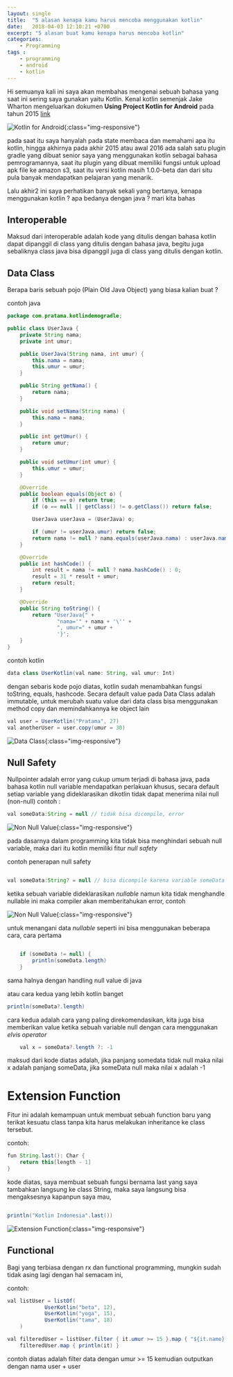 ```yaml
---
layout: single
title:  "5 alasan kenapa kamu harus mencoba menggunakan kotlin"
date:   2018-04-03 12:10:21 +0700
excerpt: "5 alasan buat kamu kenapa harus mencoba kotlin"
categories: 
    - Programming
tags : 
    - programming
    - android
    - kotlin
---
```


Hi semuanya kali ini saya akan membahas mengenai sebuah bahasa yang saat ini sering saya gunakan yaitu Kotlin. Kenal kotlin semenjak Jake Wharton mengeluarkan dokumen **Using Project Kotlin for Android** pada tahun 2015 [link](https://docs.google.com/document/d/1ReS3ep-hjxWA8kZi0YqDbEhCqTt29hG8P44aA9W0DM8/edit#heading=h.96ldte2znfpc) 

![Kotlin for Android](/assets/images/jake_kotlin_android.png){:class="img-responsive"}

pada saat itu saya hanyalah pada state membaca dan memahami apa itu kotlin, hingga akhirnya pada akhir 2015 atau awal 2016 ada salah satu plugin gradle yang dibuat senior saya yang menggunakan kotlin sebagai bahasa pemrogramannya, saat itu plugin yang dibuat memiliki fungsi untuk upload apk file ke amazon s3, saat itu versi kotlin masih 1.0.0-beta dan dari situ pula banyak mendapatkan pelajaran yang menarik.

Lalu akhir2 ini saya perhatikan banyak sekali yang bertanya, kenapa menggunakan kotlin ? apa bedanya dengan java ? mari kita bahas

## Interoperable
Maksud dari interoperable adalah kode yang ditulis dengan bahasa kotlin dapat dipanggil di class yang ditulis dengan bahasa java, begitu juga sebaliknya class java bisa dipanggil juga di class yang ditulis dengan kotlin.

## Data Class
Berapa baris sebuah pojo (Plain Old Java Object) yang biasa kalian buat ? 

contoh java

```java
package com.pratama.kotlindemogradle;

public class UserJava {
    private String nama;
    private int umur;

    public UserJava(String nama, int umur) {
        this.nama = nama;
        this.umur = umur;
    }

    public String getNama() {
        return nama;
    }

    public void setNama(String nama) {
        this.nama = nama;
    }

    public int getUmur() {
        return umur;
    }

    public void setUmur(int umur) {
        this.umur = umur;
    }

    @Override
    public boolean equals(Object o) {
        if (this == o) return true;
        if (o == null || getClass() != o.getClass()) return false;

        UserJava userJava = (UserJava) o;

        if (umur != userJava.umur) return false;
        return nama != null ? nama.equals(userJava.nama) : userJava.nama == null;
    }

    @Override
    public int hashCode() {
        int result = nama != null ? nama.hashCode() : 0;
        result = 31 * result + umur;
        return result;
    }

    @Override
    public String toString() {
        return "UserJava{" +
                "nama='" + nama + '\'' +
                ", umur=" + umur +
                '}';
    }
}

```

contoh kotlin

```java
data class UserKotlin(val name: String, val umur: Int)
```

dengan sebaris kode pojo diatas, kotlin sudah menambahkan fungsi toString, equals, hashcode.
Secara default value pada Data Class adalah immutable, untuk merubah suatu value dari data class bisa menggunakan method copy dan memindahkannya ke object lain

```java
val user = UserKotlin("Pratama", 27)
val anotherUser = user.copy(umur = 30)
```

![Data Class](/assets/images/data_class.png){:class="img-responsive"}


## Null Safety
Nullpointer adalah error yang cukup umum terjadi di bahasa java, pada bahasa kotlin null variable mendapatkan perlakuan khusus, secara default setiap variable yang dideklarasikan dikotlin tidak dapat menerima nilai null (non-null) 
contoh :

```java
val someData:String = null // tidak bisa dicompile, error 

```

![Non Null Value](/assets/images/non_null.png){:class="img-responsive"}

pada dasarnya dalam programming kita tidak bisa menghindari sebuah null variable, maka dari itu kotlin memiliki fitur _null safety_

contoh penerapan null safety

```java

val someData:String? = null // bisa dicompile karena variable someData menjadi nullable
```

ketika sebuah variable dideklarasikan _nullable_ namun kita tidak menghandle nullable ini maka compiler akan memberitahukan error, contoh

![Non Null Value](/assets/images/nullable_unhandle.png){:class="img-responsive"}

untuk menangani data _nullable_ seperti ini bisa menggunakan beberapa cara, 
cara pertama

```java

    if (someData != null) {
        println(someData.length)
    }
```
sama halnya dengan handling null value di java

atau cara kedua yang lebih kotlin banget

```java
println(someData?.length)
```
cara kedua adalah cara yang paling direkomendasikan,
kita juga bisa memberikan  value ketika sebuah variable null dengan cara menggunakan _elvis operator_

```java
    val x = someData?.length ?: -1
```

maksud dari kode diatas adalah, jika panjang somedata tidak null maka nilai x adalah panjang someData, jika someData null maka nilai x adalah -1

# Extension Function
Fitur ini adalah kemampuan untuk membuat sebuah function baru yang terikat kesuatu class tanpa kita harus melakukan inheritance ke class tersebut.

contoh:

```java
fun String.last(): Char {
    return this[length - 1]
}

```
kode diatas, saya membuat sebuah fungsi bernama last yang saya tambahkan langsung ke class String, maka saya langsung bisa mengaksesnya kapanpun saya mau, 

```java

println("Kotlin Indonesia".last())

```

![Extension Function](/assets/images/extension_function.png){:class="img-responsive"}

## Functional
Bagi yang terbiasa dengan rx dan functional programming, mungkin sudah tidak asing lagi dengan hal semacam ini,

contoh:

```java
val listUser = listOf(
            UserKotlin("beta", 12),
            UserKotlin("yoga", 15),
            UserKotlin("tama", 18)
    )

val filteredUser = listUser.filter { it.umur >= 15 }.map { "${it.name} user" }
    filteredUser.map { println(it) }
```

contoh diatas adalah filter data dengan umur >= 15 kemudian outputkan dengan nama user + user